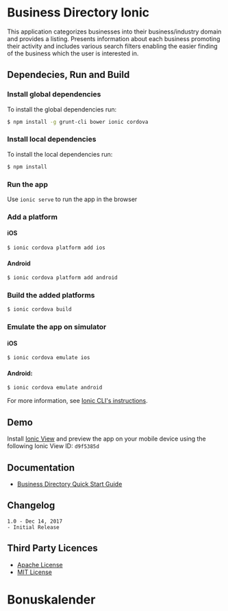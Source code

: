 # Business Directory Ionic
This application categorizes businesses into their business/industry domain and provides a listing. Presents information about each business promoting their activity and includes various search filters enabling the easier finding of the business which the user is interested in.

## Dependecies, Run and Build

### Install global dependencies
To install the global dependencies run:

```bash
$ npm install -g grunt-cli bower ionic cordova
```

### Install local dependencies
To install the local dependencies run:

```bash
$ npm install
```

### Run the app
Use `ionic serve` to run the app in the browser

### Add a platform
#### iOS
```bash
$ ionic cordova platform add ios
```

#### Android
```bash
$ ionic cordova platform add android
```

### Build the added platforms

```bash
$ ionic cordova build
```

### Εmulate the app on simulator
#### iOS

```bash
$ ionic cordova emulate ios
```

#### Android:

```bash
$ ionic cordova emulate android
```

For more information, see [Ionic CLI's instructions](https://ionicframework.com/docs/cli/).

## Demo
Install [Ionic View](http://view.ionic.io/) and preview the app on your mobile device using the following Ionic View ID: `d9f5385d`

## Documentation
* [Business Directory Quick Start Guide](https://docs.google.com/document/d/1HRU34ANlvkP36TazcVAf5uv1gCm86T4OlD-CexIbTSY/edit?usp=sharing)

## Changelog
```
1.0 - Dec 14, 2017
- Initial Release
```

## Third Party Licences
* [Apache License](http://www.apache.org/licenses/)
* [MIT License](https://opensource.org/licenses/MIT)
# Bonuskalender
